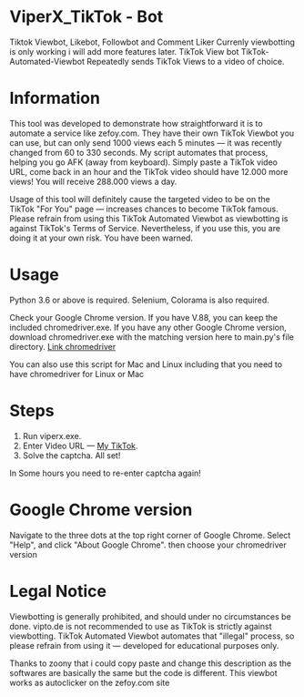 # ViperX_TikTok - Bot
Tiktok Viewbot, Likebot, Followbot and Comment Liker Currenly viewbotting is only working i will add more features later. TikTok View bot
TikTok-Automated-Viewbot
Repeatedly sends TikTok Views to a video of choice.

# Information
This tool was developed to demonstrate how straightforward it is to automate a service like zefoy.com. They have their own TikTok Viewbot you can use, but can only send 1000 views each 5 minutes — it was recently changed from 60 to 330 seconds. My script automates that process, helping you go AFK (away from keyboard). Simply paste a TikTok video URL, come back in an hour and the TikTok video should have 12.000 more views! You will receive 288.000 views a day.


Usage of this tool will definitely cause the targeted video to be on the TikTok "For You" page — increases chances to become TikTok famous. Please refrain from using this TikTok Automated Viewbot as viewbotting is against TikTok's Terms of Service. Nevertheless, if you use this, you are doing it at your own risk. You have been warned.

# Usage
Python 3.6 or above is required.
Selenium, Colorama is also required.

Check your Google Chrome version. If you have V.88, you can keep the included chromedriver.exe. If you have any other Google Chrome version, download chromedriver.exe with the matching version here to main.py's file directory.
[Link chromedriver](https://chromedriver.chromium.org/downloads)

You can also use this script for Mac and Linux including that you need to have chromedriver for Linux or Mac

# Steps
1. Run viperx.exe.
2. Enter Video URL — [My TikTok](https://www.tiktok.com/@avoidsn8ow/video/6968110029526404357?lang=pl-PL&is_copy_url=0&is_from_webapp=v1&sender_device=pc&sender_web_id=6923295538813683205).
3. Solve the captcha.
All set!

In Some hours you need to re-enter captcha again!


# Google Chrome version
Navigate to the three dots at the top right corner of Google Chrome.
Select "Help", and click "About Google Chrome".
then choose your chromedriver version


# Legal Notice
Viewbotting is generally prohibited, and should under no circumstances be done. vipto.de is not recommended to use as TikTok is strictly against viewbotting. TikTok Automated Viewbot automates that "illegal" process, so please refrain from using it — developed for educational purposes only.

Thanks to zoony that i could copy paste and change this description as the softwares are basically the same but the code is different. This viewbot works as autoclicker on the zefoy.com site 


